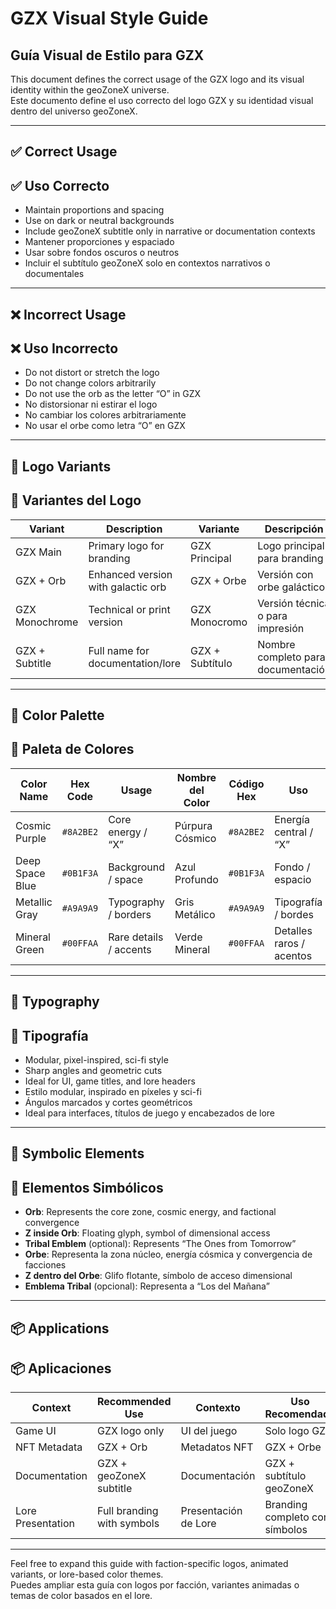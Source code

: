 # GZX Visual Style Guide  
## Guía Visual de Estilo para GZX

This document defines the correct usage of the GZX logo and its visual identity within the geoZoneX universe.  
Este documento define el uso correcto del logo GZX y su identidad visual dentro del universo geoZoneX.

---

## ✅ Correct Usage  
## ✅ Uso Correcto

- Maintain proportions and spacing  
- Use on dark or neutral backgrounds  
- Include geoZoneX subtitle only in narrative or documentation contexts  
- Mantener proporciones y espaciado  
- Usar sobre fondos oscuros o neutros  
- Incluir el subtítulo geoZoneX solo en contextos narrativos o documentales

---

## ❌ Incorrect Usage  
## ❌ Uso Incorrecto

- Do not distort or stretch the logo  
- Do not change colors arbitrarily  
- Do not use the orb as the letter “O” in GZX  
- No distorsionar ni estirar el logo  
- No cambiar los colores arbitrariamente  
- No usar el orbe como letra “O” en GZX

---

## 🧩 Logo Variants  
## 🧩 Variantes del Logo

| Variant        | Description                            | Variante        | Descripción                          |
|----------------|----------------------------------------|-----------------|--------------------------------------|
| GZX Main       | Primary logo for branding              | GZX Principal   | Logo principal para branding         |
| GZX + Orb      | Enhanced version with galactic orb     | GZX + Orbe      | Versión con orbe galáctico           |
| GZX Monochrome | Technical or print version             | GZX Monocromo   | Versión técnica o para impresión     |
| GZX + Subtitle | Full name for documentation/lore       | GZX + Subtítulo | Nombre completo para documentación   |

---

## 🎨 Color Palette  
## 🎨 Paleta de Colores

| Color Name       | Hex Code   | Usage                     | Nombre del Color | Código Hex | Uso                         |
|------------------|------------|---------------------------|------------------|------------|-----------------------------|
| Cosmic Purple    | `#8A2BE2`  | Core energy / “X”         | Púrpura Cósmico  | `#8A2BE2`  | Energía central / “X”       |
| Deep Space Blue  | `#0B1F3A`  | Background / space        | Azul Profundo    | `#0B1F3A`  | Fondo / espacio             |
| Metallic Gray    | `#A9A9A9`  | Typography / borders      | Gris Metálico    | `#A9A9A9`  | Tipografía / bordes         |
| Mineral Green    | `#00FFAA`  | Rare details / accents    | Verde Mineral    | `#00FFAA`  | Detalles raros / acentos    |

---

## 📐 Typography  
## 📐 Tipografía

- Modular, pixel-inspired, sci-fi style  
- Sharp angles and geometric cuts  
- Ideal for UI, game titles, and lore headers  
- Estilo modular, inspirado en píxeles y sci-fi  
- Ángulos marcados y cortes geométricos  
- Ideal para interfaces, títulos de juego y encabezados de lore

---

## 🧠 Symbolic Elements  
## 🧠 Elementos Simbólicos

- **Orb**: Represents the core zone, cosmic energy, and factional convergence  
- **Z inside Orb**: Floating glyph, symbol of dimensional access  
- **Tribal Emblem** (optional): Represents “The Ones from Tomorrow”  
- **Orbe**: Representa la zona núcleo, energía cósmica y convergencia de facciones  
- **Z dentro del Orbe**: Glifo flotante, símbolo de acceso dimensional  
- **Emblema Tribal** (opcional): Representa a “Los del Mañana”

---

## 📦 Applications  
## 📦 Aplicaciones

| Context            | Recommended Use             | Contexto           | Uso Recomendado           |
|--------------------|-----------------------------|--------------------|---------------------------|
| Game UI            | GZX logo only               | UI del juego       | Solo logo GZX             |
| NFT Metadata       | GZX + Orb                   | Metadatos NFT      | GZX + Orbe                |
| Documentation      | GZX + geoZoneX subtitle     | Documentación      | GZX + subtítulo geoZoneX |
| Lore Presentation  | Full branding with symbols  | Presentación de Lore | Branding completo con símbolos |

---

Feel free to expand this guide with faction-specific logos, animated variants, or lore-based color themes.  
Puedes ampliar esta guía con logos por facción, variantes animadas o temas de color basados en el lore.

